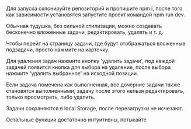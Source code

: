 Для запуска склонируйте репозиторий и пропишите npm i, после того как зависимости установятся запустите проект командой npm run dev.

Обычная тудушка, без сильной стилизации, можно создавать бесконечно вложенные задачи, редактировать, удалять и т. д.

Чтобы перейт на страницу задачи, где будут отображаться вложенные подзадачи, просто нажмите на карточку.

Для удаления задач нажмите кнопку 'удалить задачи', под каждой задачей появится кнопка для выбора на удаление, после выбора нажмите 'удалить выбранное' на исходной позиции.

Если задача помечена как выполненная, все дочерние задачи также становятся выполненными, задачу после этого нельзя редактировать, только просмотреть, либо удалить.

Задачи сохраняются в local Storage, после перезагрузки не исчезают.

Остальные функции достаточно интуитивны, потыкайте
